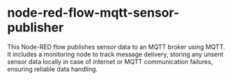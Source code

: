 # node-red-flow-mqtt-sensor-publisher
This Node-RED flow publishes sensor data to an MQTT broker using MQTT. It includes a monitoring node to track message delivery, storing any unsent sensor data locally in case of internet or MQTT communication failures, ensuring reliable data handling.
